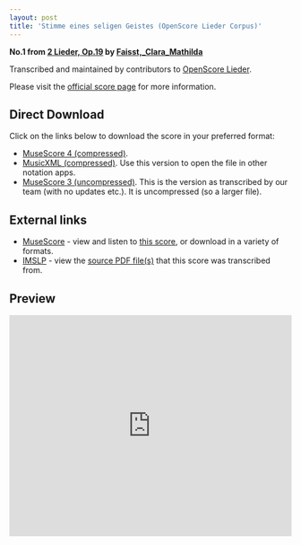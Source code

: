 ```yaml
---
layout: post
title: 'Stimme eines seligen Geistes (OpenScore Lieder Corpus)'
---
```


__No.1 from [2 Lieder, Op.19](https://fourscoreandmore.org/openscore/lieder/Faisst%2C_Clara_Mathilda/2_Lieder%2C_Op.19/) by [Faisst,_Clara_Mathilda](https://fourscoreandmore.org/openscore/lieder/Faisst%2C_Clara_Mathilda)__

Transcribed and maintained by contributors to [OpenScore Lieder].

Please visit the [official score page] for more information.

[official score page]: https://musescore.com/openscore-lieder-corpus/scores/6575317
[OpenScore Lieder]: https://musescore.com/openscore-lieder-corpus

## Direct Download

Click on the links below to download the score in your preferred format:
- [MuseScore 4 (compressed)](https://fourscoreandmore.org/openscore/lieder/Faisst%2C_Clara_Mathilda/2_Lieder%2C_Op.19/1_Stimme_eines_seligen_Geistes.mscz).
- [MusicXML (compressed)](https://fourscoreandmore.org/openscore/lieder/Faisst%2C_Clara_Mathilda/2_Lieder%2C_Op.19/1_Stimme_eines_seligen_Geistes.mxl). Use this version to open the file in other notation apps.
- [MuseScore 3 (uncompressed)](https://raw.githubusercontent.com/OpenScore/Lieder/refs/heads/main/scores/Faisst%2C_Clara_Mathilda/2_Lieder%2C_Op.19/1_Stimme_eines_seligen_Geistes/lc6575317.mscx). This is the version as transcribed by our team (with no updates etc.). It is uncompressed (so a larger file).

## External links

- [MuseScore] - view and listen to [this score][MuseScore], or download in a variety of formats.
- [IMSLP] - view the [source PDF file(s)][IMSLP] that this score was transcribed from.

[MuseScore]: https://musescore.com/score/6575317
[IMSLP]: https://imslp.org/wiki/Special:ReverseLookup/622488

## Preview

<iframe width="100%" height="394" src="https://musescore.com/openscore-lieder-corpus/scores/6575317/embed" frameborder="0" allowfullscreen allow="autoplay; fullscreen"></iframe>
